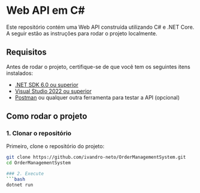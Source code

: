 # Web API em C#

Este repositório contém uma Web API construída utilizando C# e .NET Core. A seguir estão as instruções para rodar o projeto localmente.

## Requisitos

Antes de rodar o projeto, certifique-se de que você tem os seguintes itens instalados:

- [.NET SDK 6.0 ou superior](https://dotnet.microsoft.com/download)
- [Visual Studio 2022 ou superior](https://visualstudio.microsoft.com/)
- [Postman](https://www.postman.com/) ou qualquer outra ferramenta para testar a API (opcional)

## Como rodar o projeto

### 1. Clonar o repositório

Primeiro, clone o repositório do projeto:

```bash
git clone https://github.com/ivandro-neto/OrderManagementSystem.git
cd OrderManagementSystem

### 2. Execute
```bash
dotnet run
